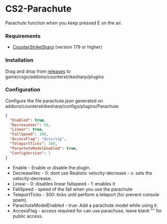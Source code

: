 # CS2-Parachute

Parachute function when you keep pressed E on the air. 

### Requirements
* [CounterStrikeSharp](https://github.com/roflmuffin/CounterStrikeSharp/) (version 179 or higher)

### Installation

Drag and drop from [releases](https://github.com/Franc1sco/CS2-Parachute/releases) to game/csgo/addons/counterstrikesharp/plugins

### Configuration

Configure the file parachute.json generated on addons/counterstrikesharp/configs/plugins/Parachute
```json
{
  "Enabled": true,
  "DecreaseVec": 50,
  "Linear": true,
  "FallSpeed": 100,
  "AccessFlag": "@css/vip",
  "TeleportTicks": 300,
  "ParachuteModelEnabled": true,
  "ConfigVersion": 1
}
```
* Enable - Enable or disable the plugin.
* DecreaseVec - 0: dont use Realistic velocity-decrease - x: sets the velocity-decrease.
* Linear - 0: disables linear fallspeed - 1: enables it
* FallSpeed - speed of the fall when you use the parachute
* TeleportTicks - 300: ticks until perform a teleport (for prevent console spam).
* ParachuteModelEnabled - true: Add a parachute model while using it.
* AccessFlag - access required for can use parachuse, leave blank "" for public access.
